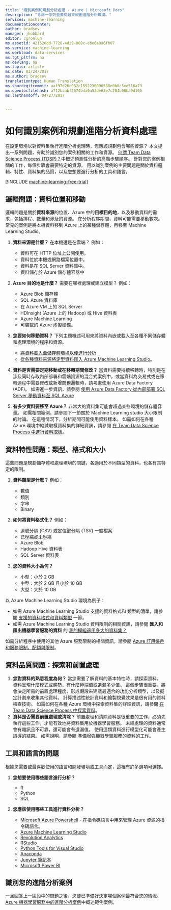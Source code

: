 ```yaml
---
title: "識別案例和規劃分析處理 - Azure | Microsoft Docs"
description: "考慮一系列重要問題來規劃進階分析環境。"
services: machine-learning
documentationcenter: 
author: bradsev
manager: jhubbard
editor: cgronlun
ms.assetid: 421520dd-7728-4d29-889c-ebe6a0a6fb07
ms.service: machine-learning
ms.workload: data-services
ms.tgt_pltfrm: na
ms.devlang: na
ms.topic: article
ms.date: 03/24/2017
ms.author: bradsev
translationtype: Human Translation
ms.sourcegitcommit: aaf97d26c982c1592230096588e0b0c3ee516a73
ms.openlocfilehash: a712baabf2674bda0a53de63e7c204b08ba9d105
ms.lasthandoff: 04/27/2017


---
```

# <a name="how-to-identify-scenarios-and-plan-for-advanced-analytics-data-processing"></a>如何識別案例和規劃進階分析資料處理
在設定環境以對資料集執行進階分析處理時，您應該規劃包含哪些資源？ 本文提出一系列問題，有助於識別您的案例相關的工作和資源。 [何謂 Team Data Science Process (TDSP)？](data-science-process-overview.md)中概述預測性分析的高階步驟順序。 針對您的案例相關的工作，每個步驟會需要特定的資源。 用以識別案例的主要問題是關於資料邏輯、特性、資料集的品質，以及您想要進行分析的工具和語言。

[!INCLUDE [machine-learning-free-trial](../../includes/machine-learning-free-trial.md)]

## <a name="logistic-questions-data-locations-and-movement"></a>邏輯問題：資料位置和移動
邏輯問題是關於**資料來源**的位置、Azure 中的**目標目的地**，以及移動資料的需求，包括排程、數量和涉及的資源。 在分析程序期間，資料可能需要移動數次。 常見的案例是將本機資料移到 Azure 上的某種儲存體，再移至 Machine Learning Studio。

1. **資料來源是什麼？** 在本機還是在雲端？ 例如：
   
   * 資料可在 HTTP 位址上公開使用。
   * 資料位於本機或網路檔案位置中。
   * 資料是在 SQL Server 資料庫中。
   * 資料儲存於 Azure 儲存體容器中
2. **Azure 目的地是什麼？** 需要在哪裡處理或建立模型？ 例如：
   
   * Azure Blob 儲存體
   * SQL Azure 資料庫
   * 在 Azure VM 上的 SQL Server
   * HDInsight (Azure 上的 Hadoop) 或 Hive 資料表
   * Azure Machine Learning
   * 可裝載的 Azure 虛擬硬碟。
3. **您要如何移動資料？** 下列主題概述可用來將資料內嵌或載入至各種不同儲存體和處理環境的程序和資源。
   
   * [將資料載入至儲存體環境以便進行分析](machine-learning-data-science-ingest-data.md)
   * [從各種資料來源將定型資料匯入 Azure Machine Learning Studio](machine-learning-data-science-import-data.md)。
4. **資料是否需要定期移動或在移轉期間修改？** 當資料需要持續移轉時，特別是在涉及同時存取內部部署和雲端資源的混合式案例中，或當資料為交易式或在移轉過程中需要修改或新增商務邏輯時，請考慮使用 Azure Data Factory (ADF)。 如需進一步資訊，請參閱 [使用 Azure Data Factory 從內部部署 SQL Server 移動資料至 SQL Azure](machine-learning-data-science-move-sql-azure-adf.md)
5. **有多少資料要移至 Azure？** 非常大的資料集可能會超過某些環境的儲存體容量。 如需相關範例，請參閱下一節關於 Machine Learning studio 大小限制的討論。 在這種情況下，分析期間可能使用資料樣本。 如需如何在各種 Azure 環境中縮減取樣資料集的詳細資訊，請參閱 [在 Team Data Science Process 中進行資料取樣](machine-learning-data-science-sample-data.md)。

## <a name="data-characteristics-questions-type-format-and-size"></a>資料特性問題：類型、格式和大小
這些問題是規劃儲存體和處理環境的關鍵，各適用於不同類型的資料，也各有其特定的限制。

1. **資料類型是什麼？** 例如：
   
   * 數值
   * 類別
   * 字串
   * Binary
2. **如何將資料格式化？** 例如：
   
   * 逗號分隔 (CSV) 或定位鍵分隔 (TSV) 一般檔案
   * 已壓縮或未壓縮
   * Azure Blob
   * Hadoop Hive 資料表
   * SQL Server 資料表
3. **您的資料大小為何？**
   
   * 小型：小於 2 GB
   * 中型：大於 2 GB 且小於 10 GB
   * 大型：大於 10 GB

以 Azure Machine Learning Studio 環境為例子：

* 如需 Azure Machine Learning Studio 支援的資料格式和 類型的清單，請參閱 [支援的資料格式和資料類型](machine-learning-data-science-import-data.md#data-formats-and-data-types-supported) 一節。
* 如需 Azure Machine Learning Studio 資料限制的相關資訊，請參閱 **匯入和匯出機器學習服務的資料** 的 [我的模組適用多大的資料集？](machine-learning-faq.md#machine-learning-studio-questions)

如需分析程序中使用的其他 Azure 服務限制的相關資訊，請參閱 [Azure 訂用帳戶和服務限制、配額與限制](../azure-subscription-service-limits.md)。

## <a name="data-quality-questions-exploration-and-pre-processing"></a>資料品質問題：探索和前置處理
1. **您對資料的熟悉程度為何？** 當您需要了解資料的基本特性時，請探索資料。 資料呈現什麼模式或趨勢、有什麼極端值或遺漏多少值。 這個步驟很重要，將會決定所需的前置處理程度、形成假設來建議最適合的功能分析類型，以及擬定計劃來收集其他資料。 計算描述性統計資料和繪製視覺效果是很有用的資料檢查技術。 如需如何在各種 Azure 環境中探索資料集的詳細資訊，請參閱 [在 Team Data Science Process 中探索資料](machine-learning-data-science-explore-data.md)。
2. **資料是否需要前置處理或清除？**
   前置處理和清除資料是很重要的工作，必須先執行這些工作，才能有效地將資料集用於機器學習服務。 未經處理的資料通常會有雜訊且不可靠，還可能會有遺漏值。 使用這類資料進行模型化可能會產生誤導的結果。 如需說明，請參閱 [準備增強機器學習服務的資料的工作](machine-learning-data-science-prepare-data.md)。

## <a name="tools-and-languages-questions"></a>工具和語言的問題
根據您需要或最喜歡使用的語言和開發環境或工具而定，這裡有許多選項可選擇。

1. **您想要使用哪些語言進行分析？**  
   
   * R
   * Python
   * SQL
2. **您應該使用哪些工具進行資料分析？**
   
   * [Microsoft Azure Powershell](/powershell/azure/overview) - 在指令碼語言中用來管理 Azure 資源的指令碼語言。
   * [Azure Machine Learning Studio](machine-learning-what-is-ml-studio.md)
   * [Revolution Analytics](http://www.revolutionanalytics.com/revolution-r-open)
   * [RStudio](http://www.rstudio.com)
   * [Python Tools for Visual Studio](http://microsoft.github.io/PTVS/)
   * [Anaconda](https://www.continuum.io/why-anaconda)
   * [Jupyter 筆記本](http://jupyter.org/)
   * [Microsoft Power BI](http://powerbi.microsoft.com)

## <a name="identify-your-advanced-analytics-scenario"></a>識別您的進階分析案例
一旦回答上一區段中的問題之後，您便已準備好決定哪個案例最符合您的情況。 [Azure 機器學習服務中的進階分析案例](machine-learning-data-science-plan-sample-scenarios.md)中概述範例案例。


